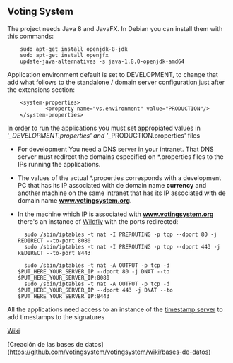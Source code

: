## Voting System
The project needs Java 8 and JavaFX. In Debian you can install them with this commands:

        sudo apt-get install openjdk-8-jdk
        sudo apt-get install openjfx
        update-java-alternatives -s java-1.8.0-openjdk-amd64

Application environment default is set to DEVELOPMENT, to change that add what follows to the standalone / domain server configuration just after the extensions section:

        <system-properties>
                <property name="vs.environment" value="PRODUCTION"/>
        </system-properties>



In order to run the applications you must set appropiated values in '*_DEVELOPMENT.properties' and '*_PRODUCTION.properties' files


* For development You need a DNS server in your intranet. That DNS server must redirect the domains especified on *.properties files to the IPs running the applications. 
* The values of the actual *.properties corresponds with a development PC that has its IP associated with de domain name **currency**
and another machine on the same intranet that has its IP associated with de domain name **www.votingsystem.org**.
* In the machine which IP is associated with **www.votingsystem.org** there's an instance of [Wildfly](http://wildfly.org) with the ports redirected:

        sudo /sbin/iptables -t nat -I PREROUTING -p tcp --dport 80 -j REDIRECT --to-port 8080
        sudo /sbin/iptables -t nat -I PREROUTING -p tcp --dport 443 -j REDIRECT --to-port 8443

        sudo /sbin/iptables -t nat -A OUTPUT -p tcp -d $PUT_HERE_YOUR_SERVER_IP --dport 80 -j DNAT --to $PUT_HERE_YOUR_SERVER_IP:8080
        sudo /sbin/iptables -t nat -A OUTPUT -p tcp -d $PUT_HERE_YOUR_SERVER_IP --dport 443 -j DNAT --to $PUT_HERE_YOUR_SERVER_IP:8443



All the applications need access to an instance of the [timestamp server](https://github.com/votingsystem/votingsystem/tree/master/TimeStampServer) to add timestamps to the signatures


[Wiki](https://github.com/votingsystem/votingsystem/wiki)

[Creación de las bases de datos]
(https://github.com/votingsystem/votingsystem/wiki/bases-de-datos)


